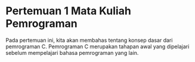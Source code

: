 # Pertemuan 1 Mata Kuliah Pemrograman

Pada pertemuan ini, kita akan membahas tentang konsep dasar dari pemrograman C. Pemrograman C merupakan tahapan awal yang dipelajari sebelum mempelajari bahasa pemrograman yang lain.
